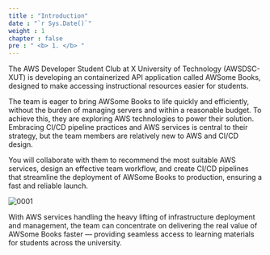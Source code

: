 ```yaml
---
title : "Introduction"
date : "`r Sys.Date()`"
weight : 1
chapter : false
pre : " <b> 1. </b> "
---
```


The AWS Developer Student Club at X University of Technology (AWSDSC-XUT) is developing an containerized API application called AWSome Books, designed to make accessing instructional resources easier for students.

The team is eager to bring AWSome Books to life quickly and efficiently, without the burden of managing servers and within a reasonable budget. To achieve this, they are exploring AWS technologies to power their solution. Embracing CI/CD pipeline practices and AWS services is central to their strategy, but the team members are relatively new to AWS and CI/CD design.

You will collaborate with them to recommend the most suitable AWS services, design an effective team workflow, and create CI/CD pipelines that streamline the deployment of AWSome Books to production, ensuring a fast and reliable launch.

![0001](/images/1/0001.png?featherlight=false&width=30pc)

With AWS services handling the heavy lifting of infrastructure deployment and management, the team can concentrate on delivering the real value of AWSome Books faster — providing seamless access to learning materials for students across the university.

<!-- #### Content

1. [What is Infrastructure as Code?](1-what-is-infrastructure-as-code)
2. [What is Terraform?](./2-what-is-terraform/)
3. [Notable Features of Terraform](3-notable-features-of-terraform) -->
<!-- need to remove parenthesis for path in Hugo 0.88.1 for Windows-->

